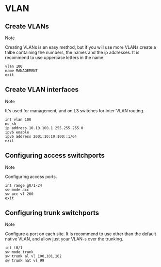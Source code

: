# VLAN

## Create VLANs

> [!NOTE]
> Creating VLANs is an easy method, but if you will use more VLANs create a talbe containing the numbers, the names and the ip addresses. It is recommend to use uppercase letters in the name.

```cisco
vlan 100
name MANAGEMENT
exit
```

## Create VLAN interfaces

> [!NOTE]
> It's used for management, and on L3 switches for Inter-VLAN routing.

```cisco
int vlan 100
no sh
ip address 10.10.100.1 255.255.255.0
ipv6 enable
ipv6 address 2001:10:10:100::1/64
exit
```

## Configuring access switchports

> [!NOTE]
> Configuring access ports.

```cisco
int range g0/1-24
sw mode acc
sw acc vl 200
exit
```

## Configuring trunk switchports

> [!NOTE]
> Configure a port on each site. It is recommend to use other than the default native VLAN, and allow just your VLAN-s over the trunking.

```cisco
int t0/1
sw mode trunk
sw trunk al vl 100,101,102
sw trunk nat vl 99
```

